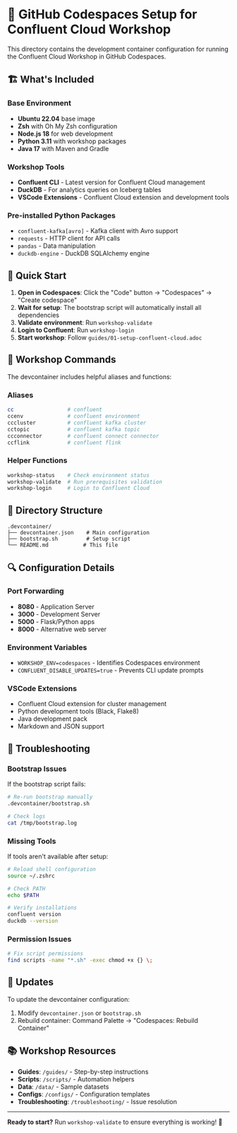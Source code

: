 # 🚀 GitHub Codespaces Setup for Confluent Cloud Workshop

This directory contains the development container configuration for running the Confluent Cloud Workshop in GitHub Codespaces.

## 🏗️ What's Included

### Base Environment
- **Ubuntu 22.04** base image
- **Zsh** with Oh My Zsh configuration
- **Node.js 18** for web development
- **Python 3.11** with workshop packages
- **Java 17** with Maven and Gradle

### Workshop Tools
- **Confluent CLI** - Latest version for Confluent Cloud management
- **DuckDB** - For analytics queries on Iceberg tables
- **VSCode Extensions** - Confluent Cloud extension and development tools

### Pre-installed Python Packages
- `confluent-kafka[avro]` - Kafka client with Avro support
- `requests` - HTTP client for API calls
- `pandas` - Data manipulation
- `duckdb-engine` - DuckDB SQLAlchemy engine

## 🎯 Quick Start

1. **Open in Codespaces**: Click the "Code" button → "Codespaces" → "Create codespace"
2. **Wait for setup**: The bootstrap script will automatically install all dependencies
3. **Validate environment**: Run `workshop-validate` 
4. **Login to Confluent**: Run `workshop-login`
5. **Start workshop**: Follow `guides/01-setup-confluent-cloud.adoc`

## 🔧 Workshop Commands

The devcontainer includes helpful aliases and functions:

### Aliases
```bash
cc                 # confluent
ccenv              # confluent environment  
cccluster          # confluent kafka cluster
cctopic            # confluent kafka topic
ccconnector        # confluent connect connector
ccflink            # confluent flink
```

### Helper Functions
```bash
workshop-status    # Check environment status
workshop-validate  # Run prerequisites validation
workshop-login     # Login to Confluent Cloud
```

## 📁 Directory Structure

```
.devcontainer/
├── devcontainer.json    # Main configuration
├── bootstrap.sh         # Setup script
└── README.md           # This file
```

## 🔍 Configuration Details

### Port Forwarding
- **8080** - Application Server
- **3000** - Development Server  
- **5000** - Flask/Python apps
- **8000** - Alternative web server

### Environment Variables
- `WORKSHOP_ENV=codespaces` - Identifies Codespaces environment
- `CONFLUENT_DISABLE_UPDATES=true` - Prevents CLI update prompts

### VSCode Extensions
- Confluent Cloud extension for cluster management
- Python development tools (Black, Flake8)
- Java development pack
- Markdown and JSON support

## 🚨 Troubleshooting

### Bootstrap Issues
If the bootstrap script fails:
```bash
# Re-run bootstrap manually
.devcontainer/bootstrap.sh

# Check logs
cat /tmp/bootstrap.log
```

### Missing Tools
If tools aren't available after setup:
```bash
# Reload shell configuration
source ~/.zshrc

# Check PATH
echo $PATH

# Verify installations
confluent version
duckdb --version
```

### Permission Issues
```bash
# Fix script permissions
find scripts -name "*.sh" -exec chmod +x {} \;
```

## 🔄 Updates

To update the devcontainer configuration:
1. Modify `devcontainer.json` or `bootstrap.sh`
2. Rebuild container: Command Palette → "Codespaces: Rebuild Container"

## 📚 Workshop Resources

- **Guides**: `/guides/` - Step-by-step instructions
- **Scripts**: `/scripts/` - Automation helpers  
- **Data**: `/data/` - Sample datasets
- **Configs**: `/configs/` - Configuration templates
- **Troubleshooting**: `/troubleshooting/` - Issue resolution

---

**Ready to start?** Run `workshop-validate` to ensure everything is working! 🎉
